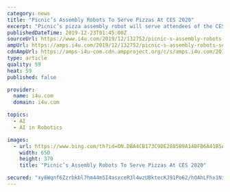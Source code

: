 ```yaml
---
category: news
title: "Picnic’s Assembly Robots To Serve Pizzas At CES 2020"
excerpt: "Picnic’s pizza assembly robot will serve attendees of the CES with pizzas that it will produce using artificial intelligence (AI) cloud and automation technology. The robot is capable of producing up to 300 12-inch customized pizzas in just an hour! Centerplate, the offical food service provider of the CES 2020, has tapped Picnic to serve ..."
publishedDateTime: 2019-12-23T01:45:00Z
sourceUrl: https://www.i4u.com/2019/12/132752/picnic-s-assembly-robots-serve-pizzas-ces-2020
ampUrl: https://amps.i4u.com/2019/12/132752/picnic-s-assembly-robots-serve-pizzas-ces-2020
cdnAmpUrl: https://amps-i4u-com.cdn.ampproject.org/c/s/amps.i4u.com/2019/12/132752/picnic-s-assembly-robots-serve-pizzas-ces-2020
type: article
quality: 59
heat: 59
published: false

provider:
  name: i4u.com
  domain: i4u.com

topics:
  - AI
  - AI in Robotics

images:
  - url: https://www.bing.com/th?id=ON.DBA4CB173C9DE2885B9A14BFB6A41B5A
    width: 650
    height: 370
    title: "Picnic’s Assembly Robots To Serve Pizzas At CES 2020"

secured: "xy6Wqnf6Zzrbkbl7hm44mSI4asxceR3l4wzUBktecKJ91Po62/hOAhLFhx1NiMMIEs4QMq04Xj+VHH2Vm40eWSZcHmKALc6uaTKIefO3GgyoK0DWPS+qAmvjrmmrgRFk9bCEh3w8llMa3ULTxCMLfhDX26GudtrGH0x7jNNXKP6KNm6ts2L6YUctUI0eiGC1nM9gqjsRDcM3YydX01bou0sVK2+78vqK9kFXr5dYF1E1XdBd48+dFvObR6/y7P8PxAAgplz7Fm8Lder0PvHpzQ==;9gaWDDxUT72ilkmjsyX/gA=="
---
```


